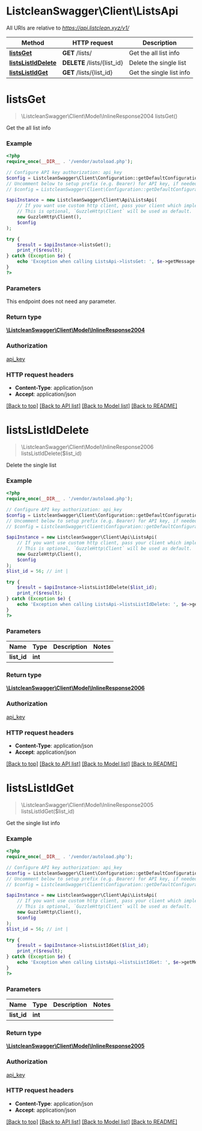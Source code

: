 # ListcleanSwagger\Client\ListsApi

All URIs are relative to *https://api.listclean.xyz/v1/*

Method | HTTP request | Description
------------- | ------------- | -------------
[**listsGet**](ListsApi.md#listsGet) | **GET** /lists/ | Get the all list info
[**listsListIdDelete**](ListsApi.md#listsListIdDelete) | **DELETE** /lists/{list_id} | Delete the single list
[**listsListIdGet**](ListsApi.md#listsListIdGet) | **GET** /lists/{list_id} | Get the single list info


# **listsGet**
> \ListcleanSwagger\Client\Model\InlineResponse2004 listsGet()

Get the all list info

### Example
```php
<?php
require_once(__DIR__ . '/vendor/autoload.php');

// Configure API key authorization: api_key
$config = ListcleanSwagger\Client\Configuration::getDefaultConfiguration()->setApiKey('X-Auth-Token', 'YOUR_API_KEY');
// Uncomment below to setup prefix (e.g. Bearer) for API key, if needed
// $config = ListcleanSwagger\Client\Configuration::getDefaultConfiguration()->setApiKeyPrefix('X-Auth-Token', 'Bearer');

$apiInstance = new ListcleanSwagger\Client\Api\ListsApi(
    // If you want use custom http client, pass your client which implements `GuzzleHttp\ClientInterface`.
    // This is optional, `GuzzleHttp\Client` will be used as default.
    new GuzzleHttp\Client(),
    $config
);

try {
    $result = $apiInstance->listsGet();
    print_r($result);
} catch (Exception $e) {
    echo 'Exception when calling ListsApi->listsGet: ', $e->getMessage(), PHP_EOL;
}
?>
```

### Parameters
This endpoint does not need any parameter.

### Return type

[**\ListcleanSwagger\Client\Model\InlineResponse2004**](../Model/InlineResponse2004.md)

### Authorization

[api_key](../../README.md#api_key)

### HTTP request headers

 - **Content-Type**: application/json
 - **Accept**: application/json

[[Back to top]](#) [[Back to API list]](../../README.md#documentation-for-api-endpoints) [[Back to Model list]](../../README.md#documentation-for-models) [[Back to README]](../../README.md)

# **listsListIdDelete**
> \ListcleanSwagger\Client\Model\InlineResponse2006 listsListIdDelete($list_id)

Delete the single list

### Example
```php
<?php
require_once(__DIR__ . '/vendor/autoload.php');

// Configure API key authorization: api_key
$config = ListcleanSwagger\Client\Configuration::getDefaultConfiguration()->setApiKey('X-Auth-Token', 'YOUR_API_KEY');
// Uncomment below to setup prefix (e.g. Bearer) for API key, if needed
// $config = ListcleanSwagger\Client\Configuration::getDefaultConfiguration()->setApiKeyPrefix('X-Auth-Token', 'Bearer');

$apiInstance = new ListcleanSwagger\Client\Api\ListsApi(
    // If you want use custom http client, pass your client which implements `GuzzleHttp\ClientInterface`.
    // This is optional, `GuzzleHttp\Client` will be used as default.
    new GuzzleHttp\Client(),
    $config
);
$list_id = 56; // int | 

try {
    $result = $apiInstance->listsListIdDelete($list_id);
    print_r($result);
} catch (Exception $e) {
    echo 'Exception when calling ListsApi->listsListIdDelete: ', $e->getMessage(), PHP_EOL;
}
?>
```

### Parameters

Name | Type | Description  | Notes
------------- | ------------- | ------------- | -------------
 **list_id** | **int**|  |

### Return type

[**\ListcleanSwagger\Client\Model\InlineResponse2006**](../Model/InlineResponse2006.md)

### Authorization

[api_key](../../README.md#api_key)

### HTTP request headers

 - **Content-Type**: application/json
 - **Accept**: application/json

[[Back to top]](#) [[Back to API list]](../../README.md#documentation-for-api-endpoints) [[Back to Model list]](../../README.md#documentation-for-models) [[Back to README]](../../README.md)

# **listsListIdGet**
> \ListcleanSwagger\Client\Model\InlineResponse2005 listsListIdGet($list_id)

Get the single list info

### Example
```php
<?php
require_once(__DIR__ . '/vendor/autoload.php');

// Configure API key authorization: api_key
$config = ListcleanSwagger\Client\Configuration::getDefaultConfiguration()->setApiKey('X-Auth-Token', 'YOUR_API_KEY');
// Uncomment below to setup prefix (e.g. Bearer) for API key, if needed
// $config = ListcleanSwagger\Client\Configuration::getDefaultConfiguration()->setApiKeyPrefix('X-Auth-Token', 'Bearer');

$apiInstance = new ListcleanSwagger\Client\Api\ListsApi(
    // If you want use custom http client, pass your client which implements `GuzzleHttp\ClientInterface`.
    // This is optional, `GuzzleHttp\Client` will be used as default.
    new GuzzleHttp\Client(),
    $config
);
$list_id = 56; // int | 

try {
    $result = $apiInstance->listsListIdGet($list_id);
    print_r($result);
} catch (Exception $e) {
    echo 'Exception when calling ListsApi->listsListIdGet: ', $e->getMessage(), PHP_EOL;
}
?>
```

### Parameters

Name | Type | Description  | Notes
------------- | ------------- | ------------- | -------------
 **list_id** | **int**|  |

### Return type

[**\ListcleanSwagger\Client\Model\InlineResponse2005**](../Model/InlineResponse2005.md)

### Authorization

[api_key](../../README.md#api_key)

### HTTP request headers

 - **Content-Type**: application/json
 - **Accept**: application/json

[[Back to top]](#) [[Back to API list]](../../README.md#documentation-for-api-endpoints) [[Back to Model list]](../../README.md#documentation-for-models) [[Back to README]](../../README.md)

